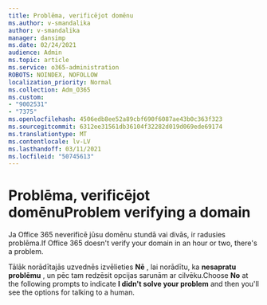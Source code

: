 ```yaml
---
title: Problēma, verificējot domēnu
ms.author: v-smandalika
author: v-smandalika
manager: dansimp
ms.date: 02/24/2021
audience: Admin
ms.topic: article
ms.service: o365-administration
ROBOTS: NOINDEX, NOFOLLOW
localization_priority: Normal
ms.collection: Adm_O365
ms.custom:
- "9002531"
- "7375"
ms.openlocfilehash: 4506edb8ee52a89cbf690f6087ae43b0c363f323
ms.sourcegitcommit: 6312ee31561db36104f32282d019d069ede69174
ms.translationtype: MT
ms.contentlocale: lv-LV
ms.lasthandoff: 03/11/2021
ms.locfileid: "50745613"
---
```

# <a name="problem-verifying-a-domain"></a><span data-ttu-id="8e8bc-102">Problēma, verificējot domēnu</span><span class="sxs-lookup"><span data-stu-id="8e8bc-102">Problem verifying a domain</span></span>

<span data-ttu-id="8e8bc-103">Ja Office 365 neverificē jūsu domēnu stundā vai divās, ir radusies problēma.</span><span class="sxs-lookup"><span data-stu-id="8e8bc-103">If Office 365 doesn't verify your domain in an hour or two, there's a problem.</span></span>

<span data-ttu-id="8e8bc-104">Tālāk norādītajās uzvednēs izvēlieties **Nē** , lai norādītu, ka **nesapratu problēmu** , un pēc tam redzēsit opcijas sarunām ar cilvēku.</span><span class="sxs-lookup"><span data-stu-id="8e8bc-104">Choose **No** at the following prompts to indicate **I didn't solve your problem** and then you'll see the options for talking to a human.</span></span>
